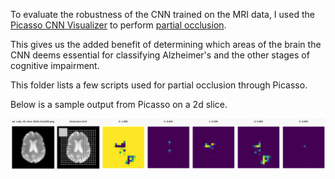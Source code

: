 To evaluate the robustness of the CNN trained on the MRI data, I used the [Picasso CNN Visualizer](https://github.com/merantix/picasso) to perform [partial occlusion](https://arxiv.org/pdf/1311.2901.pdf).

This gives us the added benefit of determining which areas of the brain the CNN deems essential for classifying Alzheimer's and the other stages of cognitive impairment.

This folder lists a few scripts used for partial occlusion through Picasso.

Below is a sample output from Picasso on a 2d slice.

![Sample picasso output](sampleoutput.png)

